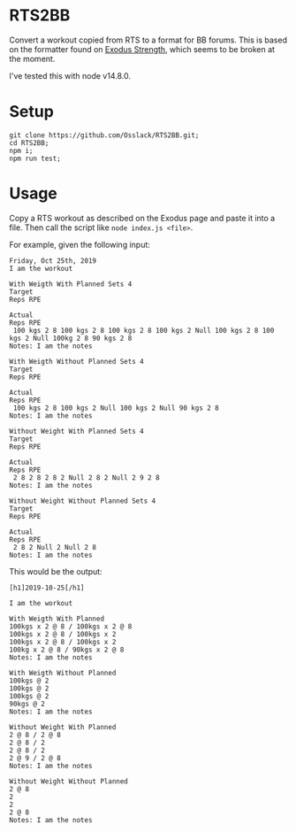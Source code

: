 # RTS2BB
Convert a workout copied from RTS to a format for BB forums. This is based on the formatter found on [Exodus Strength](https://www.exodus-strength.com/tools/?tool=rtstobb), which seems to be broken at the moment.

I've tested this with node v14.8.0.

# Setup

```
git clone https://github.com/Osslack/RTS2BB.git;
cd RTS2BB;
npm i;
npm run test;
```

# Usage

Copy a RTS workout as described on the Exodus page and paste it into a file. Then call the script like `node index.js <file>`.

For example, given the following input:
```
Friday, Oct 25th, 2019
I am the workout

With Weigth With Planned Sets 4
Target
Reps RPE
 
Actual
Reps RPE
 100 kgs 2 8 100 kgs 2 8 100 kgs 2 8 100 kgs 2 Null 100 kgs 2 8 100 kgs 2 Null 100kg 2 8 90 kgs 2 8
Notes: I am the notes

With Weigth Without Planned Sets 4
Target
Reps RPE
 
Actual
Reps RPE
 100 kgs 2 8 100 kgs 2 Null 100 kgs 2 Null 90 kgs 2 8
Notes: I am the notes

Without Weight With Planned Sets 4
Target
Reps RPE
 
Actual
Reps RPE
 2 8 2 8 2 8 2 Null 2 8 2 Null 2 9 2 8
Notes: I am the notes

Without Weight Without Planned Sets 4
Target
Reps RPE
 
Actual
Reps RPE
 2 8 2 Null 2 Null 2 8
Notes: I am the notes
```

This would be the output:
```
[h1]2019-10-25[/h1]

I am the workout

With Weigth With Planned
100kgs x 2 @ 8 / 100kgs x 2 @ 8
100kgs x 2 @ 8 / 100kgs x 2
100kgs x 2 @ 8 / 100kgs x 2
100kg x 2 @ 8 / 90kgs x 2 @ 8
Notes: I am the notes

With Weigth Without Planned
100kgs @ 2
100kgs @ 2
100kgs @ 2
90kgs @ 2
Notes: I am the notes

Without Weight With Planned
2 @ 8 / 2 @ 8
2 @ 8 / 2
2 @ 8 / 2
2 @ 9 / 2 @ 8
Notes: I am the notes

Without Weight Without Planned
2 @ 8
2
2
2 @ 8
Notes: I am the notes
```
